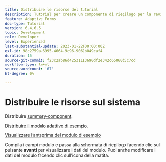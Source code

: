 ```yaml
---
title: Distribuire le risorse del tutorial
description: Tutorial per creare un componente di riepilogo per la revisione dei dati del modulo prima dell’invio.
feature: Adaptive Forms
doc-type: Tutorial
version: 6.4,6.5
topic: Development
role: Developer
level: Experienced
last-substantial-update: 2023-01-22T00:00:00Z
exl-id: 98c2759a-6995-4664-9c96-9062b049caf4
duration: 15
source-git-commit: f23c2ab86d42531113690df2e342c65060b5c7cd
workflow-type: tm+mt
source-wordcount: '67'
ht-degree: 0%

---
```


# Distribuire le risorse sul sistema

Distribuire [summary-component](assets/summarize-component.zip).

[Distribuire il modulo adattivo di esempio](assets/sample-adaptive-form.zip).

[Visualizzare l’anteprima del modulo di esempio](http://localhost:4502/content/dam/formsanddocuments/testsummary/jcr:content?wcmmode=disabled)

Compila i campi modulo e passa alla schermata di riepilogo facendo clic sul pulsante **avanti** per visualizzare i dati del modulo. Puoi anche modificare i dati del modulo facendo clic sull’icona della matita.
